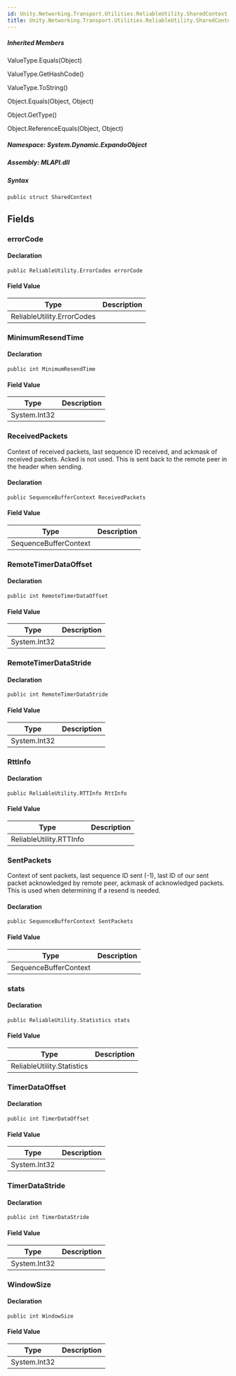```yaml
---  
id: Unity.Networking.Transport.Utilities.ReliableUtility.SharedContext  
title: Unity.Networking.Transport.Utilities.ReliableUtility.SharedContext  
---
```


<div class="markdown level0 summary">

</div>

<div class="markdown level0 conceptual">

</div>

<div class="inheritedMembers">

##### Inherited Members

<div>

ValueType.Equals(Object)

</div>

<div>

ValueType.GetHashCode()

</div>

<div>

ValueType.ToString()

</div>

<div>

Object.Equals(Object, Object)

</div>

<div>

Object.GetType()

</div>

<div>

Object.ReferenceEquals(Object, Object)

</div>

</div>

##### **Namespace**: System.Dynamic.ExpandoObject

##### **Assembly**: MLAPI.dll

##### Syntax

    public struct SharedContext

## Fields

### errorCode

<div class="markdown level1 summary">

</div>

<div class="markdown level1 conceptual">

</div>

#### Declaration

    public ReliableUtility.ErrorCodes errorCode

#### Field Value

| Type                       | Description |
|----------------------------|-------------|
| ReliableUtility.ErrorCodes |             |

### MinimumResendTime

<div class="markdown level1 summary">

</div>

<div class="markdown level1 conceptual">

</div>

#### Declaration

    public int MinimumResendTime

#### Field Value

| Type         | Description |
|--------------|-------------|
| System.Int32 |             |

### ReceivedPackets

<div class="markdown level1 summary">

Context of received packets, last sequence ID received, and ackmask of
received packets. Acked is not used. This is sent back to the remote
peer in the header when sending.

</div>

<div class="markdown level1 conceptual">

</div>

#### Declaration

    public SequenceBufferContext ReceivedPackets

#### Field Value

| Type                  | Description |
|-----------------------|-------------|
| SequenceBufferContext |             |

### RemoteTimerDataOffset

<div class="markdown level1 summary">

</div>

<div class="markdown level1 conceptual">

</div>

#### Declaration

    public int RemoteTimerDataOffset

#### Field Value

| Type         | Description |
|--------------|-------------|
| System.Int32 |             |

### RemoteTimerDataStride

<div class="markdown level1 summary">

</div>

<div class="markdown level1 conceptual">

</div>

#### Declaration

    public int RemoteTimerDataStride

#### Field Value

| Type         | Description |
|--------------|-------------|
| System.Int32 |             |

### RttInfo

<div class="markdown level1 summary">

</div>

<div class="markdown level1 conceptual">

</div>

#### Declaration

    public ReliableUtility.RTTInfo RttInfo

#### Field Value

| Type                    | Description |
|-------------------------|-------------|
| ReliableUtility.RTTInfo |             |

### SentPackets

<div class="markdown level1 summary">

Context of sent packets, last sequence ID sent (-1), last ID of our sent
packet acknowledged by remote peer, ackmask of acknowledged packets.
This is used when determining if a resend is needed.

</div>

<div class="markdown level1 conceptual">

</div>

#### Declaration

    public SequenceBufferContext SentPackets

#### Field Value

| Type                  | Description |
|-----------------------|-------------|
| SequenceBufferContext |             |

### stats

<div class="markdown level1 summary">

</div>

<div class="markdown level1 conceptual">

</div>

#### Declaration

    public ReliableUtility.Statistics stats

#### Field Value

| Type                       | Description |
|----------------------------|-------------|
| ReliableUtility.Statistics |             |

### TimerDataOffset

<div class="markdown level1 summary">

</div>

<div class="markdown level1 conceptual">

</div>

#### Declaration

    public int TimerDataOffset

#### Field Value

| Type         | Description |
|--------------|-------------|
| System.Int32 |             |

### TimerDataStride

<div class="markdown level1 summary">

</div>

<div class="markdown level1 conceptual">

</div>

#### Declaration

    public int TimerDataStride

#### Field Value

| Type         | Description |
|--------------|-------------|
| System.Int32 |             |

### WindowSize

<div class="markdown level1 summary">

</div>

<div class="markdown level1 conceptual">

</div>

#### Declaration

    public int WindowSize

#### Field Value

| Type         | Description |
|--------------|-------------|
| System.Int32 |             |
